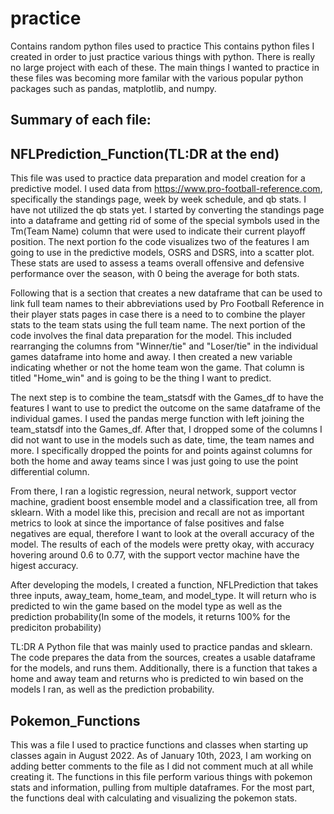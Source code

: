 # practice
Contains random python files used to practice
This contains python files I created in order to just practice various things with python. There is really no large project with each of these. The main things I wanted to practice in these files was becoming more familar with the various popular python packages such as pandas, matplotlib, and numpy.

Summary of each file:
----------------------
NFLPrediction_Function(TL:DR at the end)
----------------------
  This file was used to practice data preparation and model creation for a predictive model. I used data from https://www.pro-football-reference.com, specifically the standings page, week by week schedule, and qb stats. I have not utilized the qb stats yet. I started by converting the standings page into a dataframe and getting rid of some of the special symbols used in the Tm(Team Name) column that were used to indicate their current playoff position. The next portion fo the code visualizes two of the features I am going to use in the predictive models, OSRS and DSRS, into a scatter plot. These stats are used to assess a teams overall offensive and defensive performance over the season, with 0 being the average for both stats. 

  Following that is a section that creates a new dataframe that can be used to link full team names to their abbreviations used by Pro Football Reference in their player stats pages in case there is a need to to combine the player stats to the team stats using the full team name. The next portion of the code involves the final data preparation for the model. This included rearranging the columns from "Winner/tie" and "Loser/tie" in the individual games dataframe into home and away. I then created a new variable indicating whether or not the home team won the game. That column is titled "Home_win" and is going to be the thing I want to predict.
  
  The next step is to combine the team_statsdf with the Games_df to have the features I want to use to predict the outcome on the same dataframe of the individual games. I used the pandas merge function with left joining the team_statsdf into the Games_df. After that, I dropped some of the columns I did not want to use in the models such as date, time, the team names and more. I specifically dropped the points for and points against columns for both the home and away teams since I was just going to use the point differential column.
  
  From there, I ran a logistic regression, neural network, support vector machine, gradient boost ensemble model and a classification tree, all from sklearn. With a model like this, precision and recall are not as important metrics to look at since the importance of false positives and false negatives are equal, therefore I want to look at the overall accuracy of the model. The results of each of the models were pretty okay, with accuracy hovering around 0.6 to 0.77, with the support vector machine have the higest accuracy.
  
  After developing the models, I created a function, NFLPrediction that takes three inputs, away_team, home_team, and model_type. It will return who is predicted to win the game based on the model type as well as the prediction probability(In some of the models, it returns 100% for the prediciton probability)
  
TL:DR
A Python file that was mainly used to practice pandas and sklearn. The code prepares the data from the sources, creates a usable dataframe for the models, and runs them. Additionally, there is a function that takes a home and away team and returns who is predicted to win based on the models I ran, as well as the prediction probability.

Pokemon_Functions
---
  This was a file I used to practice functions and classes when starting up classes again in August 2022. As of January 10th, 2023, I am working on adding better comments to the file as I did not comment much at all while creating it. The functions in this file perform various things with pokemon stats and information, pulling from multiple dataframes. For the most part, the functions deal with calculating and visualizing the pokemon stats.
